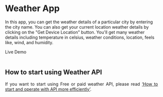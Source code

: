 <h1>Weather App</h1>
<p>In this app, you can get the weather details of a particular city by entering the city name. You can also get your current location weather details by clicking on the "Get Device Location" button. You'll get many weather details including temperature in celsius, weather conditions, location, feels like, wind, and humidity.</p>
<a href"https://62b87739232bc30008b847ec--ramanarora.netlify.app/" target="_blank">Live Demo</a>
<br>
<br>
<h2>How to start using Weather API</h2>
<p align="justify">If you want to start using Free or paid weather API, please read <a href="/appid">‘How to start and operate with API more efficiently’</a>.</p>

